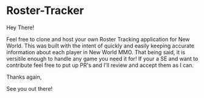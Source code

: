 # Roster-Tracker
Hey There!

Feel free to clone and host your own Roster Tracking application for New World. This was built with the intent of quickly and easily keeping accurate information about each player in New World MMO. That being said, it is versitile enough to handle any game you need it for! If your a SE and want to contribute feel free to put up PR's and I'll review and accept them as I can.

Thanks again,

See you out there!
